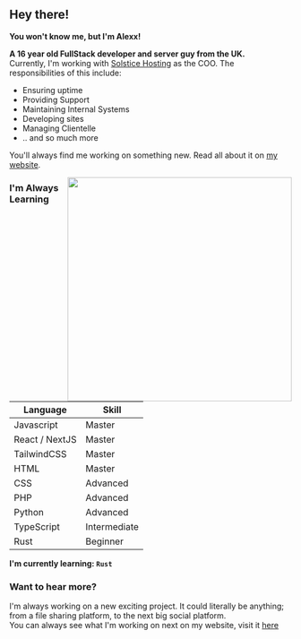 ## Hey there!
**You won't know me, but I'm Alexx!**<br>

**A 16 year old FullStack developer and server guy from the UK.**<br>
Currently, I'm working with <a href="https://solsticehosting.co.uk" target="_blank">Solstice Hosting</a> as the COO. 
The responsibilities of this include: 
 - Ensuring uptime
 - Providing Support
 - Maintaining Internal Systems
 - Developing sites
 - Managing Clientelle
 - .. and so much more<br>

You'll always find me working on something new. Read all about it on <a href="https://alexx.work" target="_blank">my website</a>.<br>
<!-- Image -->
<img align="right" src="https://github.com/soundlesss/soundlesss/blob/main/corgi-computer.gif" height="400" width="400">
<!-- Continuing Content -->

### I'm Always Learning

| Language      | Skill |
| ----------- | ----------- |
| Javascript      | Master       |
| React / NextJS      | Master       |
| TailwindCSS   | Master        |
| HTML      | Master       |
| CSS   | Advanced        |
| PHP      | Advanced       |
| Python   | Advanced        |
|  TypeScript   | Intermediate        |
|  Rust   | Beginner        |

**I'm currently learning: `Rust`**

### Want to hear more?
I'm always working on a new exciting project. It could literally be anything; from a file sharing platform, to the next big social platform.<br>
You can always see what I'm working on next on my website, visit it <a href="https://alexx.work">here</a>


